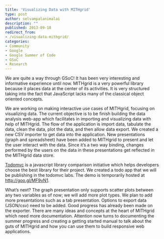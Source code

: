 ```yaml
---
title: 'Visualizing Data with MITHgrid'
type: post
author: selvampalanimalai
description: ""
published: 2013-09-10
redirect_from: 
- /visualizing-data-mithgrid/
categories:
- Community
- Google
- Google Summer of Code
- GSoC
- Research
---
```

We are quite a way through GSoC! It has been very interesting and informative experience until now. MITHgrid is a very powerful library because it places data at the center of its activities. It is very structured taking into the fact that JavaScript lacks many of the classical object oriented concepts.

We are working on making interactive use cases of MITHgrid, focusing on visualizing data. The current objective is to be finish building the data analysis web-app which facilitates in importing and visualizing data with help of MITHgrid. The flow of the application is import data, tabulate the data, clean the data, plot the data, and then allow data export. We created a new CSV importer to get data into the application. New presentations (graph and spreadsheet) have been added to MITHgrid to present and let the user interact with the data. Since it’s a two way binding, changes performed by the users on the data in these presentations get reflected in the MITHgrid data store.

[Todomvc](http://todomvc.com/) is a javascript library comparison initiative which helps developers choose the best library for their project. We created a todo app that we will be publishing in the todomvc labs. The demo is temporarily hosted at <http://goo.gl/MF9vN1>.

What’s next? The graph presentation only supports scatter plots between any two variables as of now; we will add more plot types. We plan to add more presentations such as a tab presentation. Options to export data (JSON/csv) need to be added. Good progress has already been made on the exporter. There are many ideas and concepts at the heart of MITHgrid which need more documentation. Attention now turns to documenting the summer progress and creating a getting started manual to talk about the guts of MITHgrid and how you can use them to build responsive web applications.
